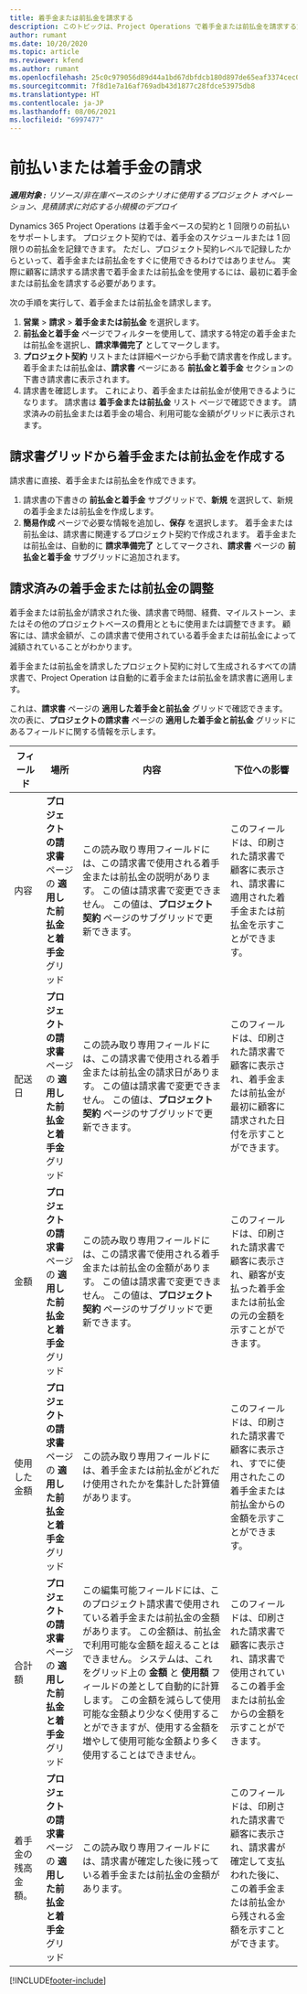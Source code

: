 ```yaml
---
title: 着手金または前払金を請求する
description: このトピックは、Project Operations で着手金または前払金を請求する方法について説明します。
author: rumant
ms.date: 10/20/2020
ms.topic: article
ms.reviewer: kfend
ms.author: rumant
ms.openlocfilehash: 25c0c979056d89d44a1bd67dbfdcb180d897de65eaf3374cec0a2dc73c4e3568
ms.sourcegitcommit: 7f8d1e7a16af769adb43d1877c28fdce53975db8
ms.translationtype: HT
ms.contentlocale: ja-JP
ms.lasthandoff: 08/06/2021
ms.locfileid: "6997477"
---
```

# <a name="invoice-a-retainer-or-an-advance"></a>前払いまたは着手金の請求

_**適用対象 :** リソース/非在庫ベースのシナリオに使用するプロジェクト オペレーション、見積請求に対応する小規模のデプロイ_

Dynamics 365 Project Operations は着手金ベースの契約と 1 回限りの前払いをサポートします。 プロジェクト契約では、着手金のスケジュールまたは 1 回限りの前払金を記録できます。 ただし、プロジェクト契約レベルで記録したからといって、着手金または前払金をすぐに使用できるわけではありません。 実際に顧客に請求する請求書で着手金または前払金を使用するには、最初に着手金または前払金を請求する必要があります。

次の手順を実行して、着手金または前払金を請求します。

1. **営業** > **請求** > **着手金または前払金** を選択します。 
2. **前払金と着手金** ページでフィルターを使用して、請求する特定の着手金または前払金を選択し、**請求準備完了** としてマークします。
3. **プロジェクト契約** リストまたは詳細ページから手動で請求書を作成します。 着手金または前払金は、**請求書** ページにある **前払金と着手金** セクションの下書き請求書に表示されます。
4. 請求書を確認します。 これにより、着手金または前払金が使用できるようになります。 請求書は **着手金または前払金** リスト ページで確認できます。 請求済みの前払金または着手金の場合、利用可能な金額がグリッドに表示されます。

## <a name="create-a-retainer-or-advance-from-the-invoice-grid"></a>請求書グリッドから着手金または前払金を作成する

請求書に直接、着手金または前払金を作成できます。

1. 請求書の下書きの **前払金と着手金** サブグリッドで、**新規** を選択して、新規の着手金または前払金を作成します。 
2. **簡易作成** ページで必要な情報を追加し、**保存** を選択します。 着手金または前払金は、請求書に関連するプロジェクト契約で作成されます。 着手金または前払金は、自動的に **請求準備完了** としてマークされ、**請求書** ページの **前払金と着手金** サブグリッドに追加されます。

## <a name="reconcile-an-invoiced-retainer-or-advance"></a>請求済みの着手金または前払金の調整

着手金または前払金が請求された後、請求書で時間、経費、マイルストーン、またはその他のプロジェクトベースの費用とともに使用または調整できます。 顧客には、請求金額が、この請求書で使用されている着手金または前払金によって減額されていることがわかります。

着手金または前払金を請求したプロジェクト契約に対して生成されるすべての請求書で、Project Operation は自動的に着手金または前払金を請求書に適用します。

これは、**請求書** ページの **適用した着手金と前払金** グリッドで確認できます。 次の表に、**プロジェクトの請求書** ページの **適用した着手金と前払金** グリッドにあるフィールドに関する情報を示します。

| フィールド | 場所 | 内容 | 下位への影響 |
| --- | --- | --- | --- |
| 内容 | **プロジェクトの請求書** ページの **適用した前払金と着手金** グリッド |この読み取り専用フィールドには、この請求書で使用される着手金または前払金の説明があります。 この値は請求書で変更できません。 この値は、**プロジェクト契約** ページのサブグリッドで更新できます。 | このフィールドは、印刷された請求書で顧客に表示され、請求書に適用された着手金または前払金を示すことができます。 |
| 配送日 | **プロジェクトの請求書** ページの **適用した前払金と着手金** グリッド  | この読み取り専用フィールドには、この請求書で使用される着手金または前払金の請求日があります。 この値は請求書で変更できません。 この値は、**プロジェクト契約** ページのサブグリッドで更新できます。 | このフィールドは、印刷された請求書で顧客に表示され、着手金または前払金が最初に顧客に請求された日付を示すことができます。 |
| 金額 | **プロジェクトの請求書** ページの **適用した前払金と着手金** グリッド  | この読み取り専用フィールドには、この請求書で使用される着手金または前払金の金額があります。 この値は請求書で変更できません。 この値は、**プロジェクト契約** ページのサブグリッドで更新できます。 | このフィールドは、印刷された請求書で顧客に表示され、顧客が支払った着手金または前払金の元の金額を示すことができます。 |
| 使用した金額 | **プロジェクトの請求書** ページの **適用した前払金と着手金** グリッド  | この読み取り専用フィールドには、着手金または前払金がどれだけ使用されたかを集計した計算値があります。 | このフィールドは、印刷された請求書で顧客に表示され、すでに使用されたこの着手金または前払金からの金額を示すことができます。 |
| 合計額 | **プロジェクトの請求書** ページの **適用した前払金と着手金** グリッド  | この編集可能フィールドには、このプロジェクト請求書で使用されている着手金または前払金の金額があります。 この金額は、前払金で利用可能な金額を超えることはできません。 システムは、これをグリッド上の **金額** と **使用額** フィールドの差として自動的に計算します。 この金額を減らして使用可能な金額より少なく使用することができますが、使用する金額を増やして使用可能な金額より多く使用することはできません。 | このフィールドは、印刷された請求書で顧客に表示され、請求書で使用されているこの着手金または前払金からの金額を示すことができます。 |
| 着手金の残高金額。 | **プロジェクトの請求書** ページの **適用した前払金と着手金** グリッド  | この読み取り専用フィールドには、請求書が確定した後に残っている着手金または前払金の金額があります。 | このフィールドは、印刷された請求書で顧客に表示され、請求書が確定して支払われた後に、この着手金または前払金から残される金額を示すことができます。 |


[!INCLUDE[footer-include](../../includes/footer-banner.md)]